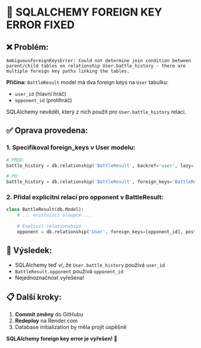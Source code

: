# 🔧 SQLALCHEMY FOREIGN KEY ERROR FIXED

## ❌ **Problém:**
```
AmbiguousForeignKeysError: Could not determine join condition between parent/child tables on relationship User.battle_history - there are multiple foreign key paths linking the tables.
```

**Příčina:** `BattleResult` model má dva foreign keys na `User` tabulku:
- `user_id` (hlavní hráč)
- `opponent_id` (protihráč)

SQLAlchemy nevěděl, který z nich použít pro `User.battle_history` relaci.

## ✅ **Oprava provedena:**

### 1. Specifikoval foreign_keys v User modelu:
```python
# PŘED:
battle_history = db.relationship('BattleResult', backref='user', lazy='dynamic', cascade='all, delete-orphan')

# PO:
battle_history = db.relationship('BattleResult', foreign_keys='BattleResult.user_id', backref='user', lazy='dynamic', cascade='all, delete-orphan')
```

### 2. Přidal explicitní relaci pro opponent v BattleResult:
```python
class BattleResult(db.Model):
    # ... existující sloupce ...
    
    # Explicit relationships
    opponent = db.relationship('User', foreign_keys=[opponent_id], post_update=True)
```

## 🚀 **Výsledek:**
- SQLAlchemy teď ví, že `User.battle_history` používá `user_id`
- `BattleResult.opponent` používá `opponent_id`
- Nejednoznačnost vyřešena!

## 📋 **Další kroky:**
1. **Commit změny** do GitHubu
2. **Redeploy** na Render.com
3. Database initialization by měla projít úspěšně

**SQLAlchemy foreign key error je vyřešen! 🎉**
